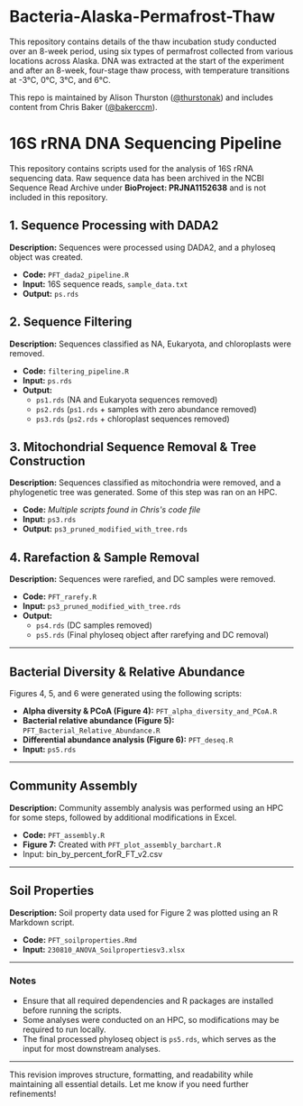 # Bacteria-Alaska-Permafrost-Thaw

This repository contains details of the thaw incubation study conducted over an 8-week period, using six types of permafrost collected from various locations across Alaska. DNA was extracted at the start of the experiment and after an 8-week, four-stage thaw process, with temperature transitions at -3°C, 0°C, 3°C, and 6°C.

This repo is maintained by Alison Thurston ([@thurstonak](https://github.com/thurstonak)) and includes content from Chris Baker ([@bakerccm](https://github.com/bakerccm)).
# 16S rRNA DNA Sequencing Pipeline

This repository contains scripts used for the analysis of 16S rRNA sequencing data. Raw sequence data has been archived in the NCBI Sequence Read Archive under **BioProject: PRJNA1152638** and is not included in this repository.

## 1. Sequence Processing with DADA2

**Description:** Sequences were processed using DADA2, and a phyloseq object was created.

- **Code:** `PFT_dada2_pipeline.R`
- **Input:** 16S sequence reads, `sample_data.txt`
- **Output:** `ps.rds`

## 2. Sequence Filtering

**Description:** Sequences classified as NA, Eukaryota, and chloroplasts were removed.

- **Code:** `filtering_pipeline.R`
- **Input:** `ps.rds`
- **Output:**
  - `ps1.rds` (NA and Eukaryota sequences removed)
  - `ps2.rds` (`ps1.rds` + samples with zero abundance removed)
  - `ps3.rds` (`ps2.rds` + chloroplast sequences removed)

## 3. Mitochondrial Sequence Removal & Tree Construction

**Description:** Sequences classified as mitochondria were removed, and a phylogenetic tree was generated. Some of this step was ran on an HPC. 

- **Code:** *Multiple scripts found in Chris's code file*
- **Input:** `ps3.rds`
- **Output:** `ps3_pruned_modified_with_tree.rds`

## 4. Rarefaction & Sample Removal

**Description:** Sequences were rarefied, and DC samples were removed.

- **Code:** `PFT_rarefy.R`
- **Input:** `ps3_pruned_modified_with_tree.rds`
- **Output:**
  - `ps4.rds` (DC samples removed)
  - `ps5.rds` (Final phyloseq object after rarefying and DC removal)

---

## Bacterial Diversity & Relative Abundance

Figures 4, 5, and 6 were generated using the following scripts:

- **Alpha diversity & PCoA (Figure 4):** `PFT_alpha_diversity_and_PCoA.R`
- **Bacterial relative abundance (Figure 5):** `PFT_Bacterial_Relative_Abundance.R`
- **Differential abundance analysis (Figure 6):** `PFT_deseq.R`
- **Input:** `ps5.rds`

---

## Community Assembly

**Description:** Community assembly analysis was performed using an HPC for some steps, followed by additional modifications in Excel.

- **Code:** `PFT_assembly.R`
- **Figure 7:** Created with `PFT_plot_assembly_barchart.R`
- Input: bin\_by\_percent\_forR\_FT\_v2.csv

---

## Soil Properties

**Description:** Soil property data used for Figure 2 was plotted using an R Markdown script.

- **Code:** `PFT_soilproperties.Rmd`
- **Input:** `230810_ANOVA_Soilpropertiesv3.xlsx`

---

### Notes

- Ensure that all required dependencies and R packages are installed before running the scripts.
- Some analyses were conducted on an HPC, so modifications may be required to run locally.
- The final processed phyloseq object is `ps5.rds`, which serves as the input for most downstream analyses.

---

This revision improves structure, formatting, and readability while maintaining all essential details. Let me know if you need further refinements!

